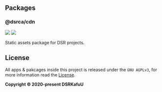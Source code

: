 ## Packages

### @dsrca/cdn

[![](https://img.shields.io/npm/v/@dsrca/cdn)](https://www.npmjs.com/package/@dsrca/cdn)
[![](https://img.shields.io/jsdelivr/npm/hm/@dsrca/cdn)](https://www.jsdelivr.com/package/npm/@dsrca/cdn)

Static assets package for DSR projects.

## License

All apps & pakcages inside this project is released under the `GNU AGPLv3`, for more information read the [License](https://github.com/dsrkafuu/dsrca/blob/main/LICENSE).

**Copyright © 2020-present DSRKafuU**
